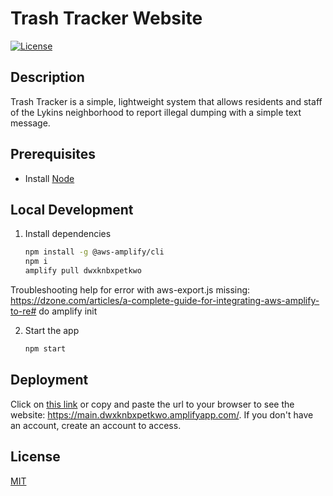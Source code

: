 # Trash Tracker Website

[![License](https://img.shields.io/badge/License-MIT-brightgreen.svg)](https://opensource.org/licenses/MIT)

## Description

Trash Tracker is a simple, lightweight system that allows residents and staff of the Lykins neighborhood to report illegal dumping with a simple text message.

## Prerequisites
* Install [Node](https://nodejs.org/en/download/)

## Local Development
1. Install dependencies

    ```bash
    npm install -g @aws-amplify/cli
    npm i
    amplify pull dwxknbxpetkwo
    ```
    
Troubleshooting help for error with aws-export.js missing: https://dzone.com/articles/a-complete-guide-for-integrating-aws-amplify-to-re# 
do 
amplify init

2. Start the app

    ```bash
    npm start
    ```

## Deployment

Click on [this link](https://main.dwxknbxpetkwo.amplifyapp.com/) or copy and paste the url to your browser to see the website:
https://main.dwxknbxpetkwo.amplifyapp.com/. If you don't have an account, create an account to access.

## License

[MIT](https://opensource.org/licenses/MIT)

